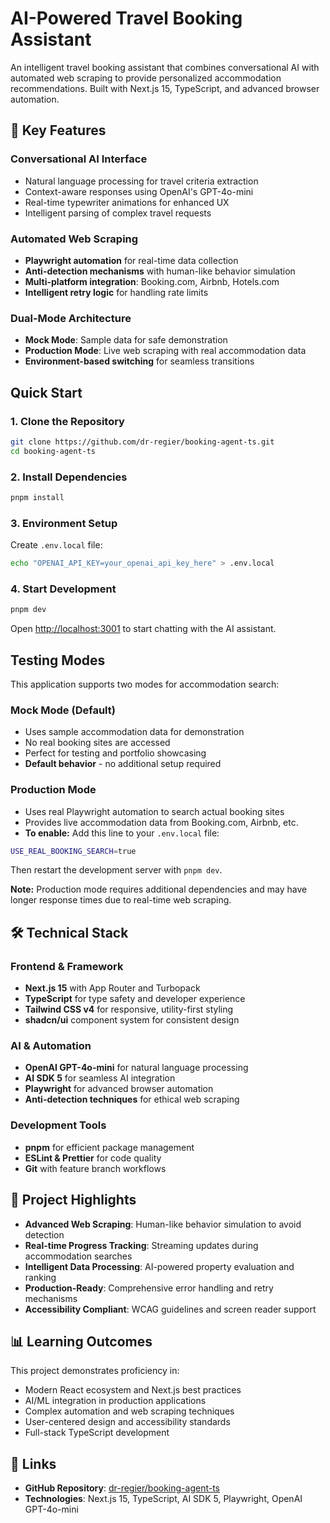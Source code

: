 # AI-Powered Travel Booking Assistant

An intelligent travel booking assistant that combines conversational AI with automated web scraping to provide personalized accommodation recommendations. Built with Next.js 15, TypeScript, and advanced browser automation.

## 🚀 Key Features

### **Conversational AI Interface**
- Natural language processing for travel criteria extraction
- Context-aware responses using OpenAI's GPT-4o-mini
- Real-time typewriter animations for enhanced UX
- Intelligent parsing of complex travel requests

### **Automated Web Scraping**
- **Playwright automation** for real-time data collection
- **Anti-detection mechanisms** with human-like behavior simulation
- **Multi-platform integration**: Booking.com, Airbnb, Hotels.com
- **Intelligent retry logic** for handling rate limits

### **Dual-Mode Architecture**
- **Mock Mode**: Sample data for safe demonstration
- **Production Mode**: Live web scraping with real accommodation data
- **Environment-based switching** for seamless transitions

## Quick Start

### 1. Clone the Repository
```bash
git clone https://github.com/dr-regier/booking-agent-ts.git
cd booking-agent-ts
```

### 2. Install Dependencies
```bash
pnpm install
```

### 3. Environment Setup
Create `.env.local` file:
```bash
echo "OPENAI_API_KEY=your_openai_api_key_here" > .env.local
```

### 4. Start Development
```bash
pnpm dev
```

Open [http://localhost:3001](http://localhost:3001) to start chatting with the AI assistant.

## Testing Modes

This application supports two modes for accommodation search:

### Mock Mode (Default)
- Uses sample accommodation data for demonstration
- No real booking sites are accessed
- Perfect for testing and portfolio showcasing
- **Default behavior** - no additional setup required

### Production Mode
- Uses real Playwright automation to search actual booking sites
- Provides live accommodation data from Booking.com, Airbnb, etc.
- **To enable:** Add this line to your `.env.local` file:
```bash
USE_REAL_BOOKING_SEARCH=true
```
Then restart the development server with `pnpm dev`.

**Note:** Production mode requires additional dependencies and may have longer response times due to real-time web scraping.

## 🛠️ Technical Stack

### **Frontend & Framework**
- **Next.js 15** with App Router and Turbopack
- **TypeScript** for type safety and developer experience
- **Tailwind CSS v4** for responsive, utility-first styling
- **shadcn/ui** component system for consistent design

### **AI & Automation**
- **OpenAI GPT-4o-mini** for natural language processing
- **AI SDK 5** for seamless AI integration
- **Playwright** for advanced browser automation
- **Anti-detection techniques** for ethical web scraping

### **Development Tools**
- **pnpm** for efficient package management
- **ESLint & Prettier** for code quality
- **Git** with feature branch workflows

## 🎯 Project Highlights

- **Advanced Web Scraping**: Human-like behavior simulation to avoid detection
- **Real-time Progress Tracking**: Streaming updates during accommodation searches
- **Intelligent Data Processing**: AI-powered property evaluation and ranking
- **Production-Ready**: Comprehensive error handling and retry mechanisms
- **Accessibility Compliant**: WCAG guidelines and screen reader support

## 📊 Learning Outcomes

This project demonstrates proficiency in:
- Modern React ecosystem and Next.js best practices
- AI/ML integration in production applications
- Complex automation and web scraping techniques
- User-centered design and accessibility standards
- Full-stack TypeScript development

## 🔗 Links

- **GitHub Repository**: [dr-regier/booking-agent-ts](https://github.com/dr-regier/booking-agent-ts)
- **Technologies**: Next.js 15, TypeScript, AI SDK 5, Playwright, OpenAI GPT-4o-mini

